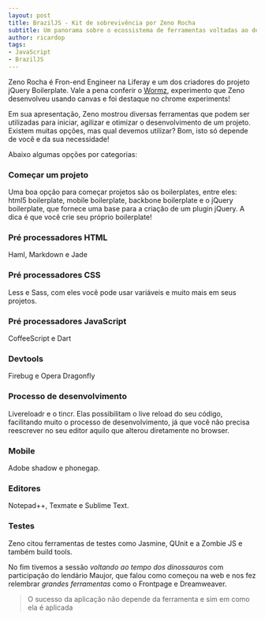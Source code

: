 ```yaml
---
layout: post
title: BrazilJS - Kit de sobrevivência por Zeno Rocha
subtitle: Um panorama sobre o ecossistema de ferramentas voltadas ao desenvolvimento front-end
author: ricardop
tags:
- JavaScript
- BrazilJS
---
```


Zeno Rocha é Fron-end Engineer na Liferay e um dos criadores do projeto jQuery Boilerplate. Vale a pena conferir o [Wormz](http://html5-pro.com/wormz/), experimento que Zeno desenvolveu usando canvas e foi destaque no chrome experiments!

Em sua apresentação, Zeno mostrou diversas ferramentas que podem ser utilizadas para iniciar, agilizar e otimizar o desenvolvimento de um projeto. Existem muitas opções, mas qual devemos utilizar? Bom, isto só depende de você e da sua necessidade!

Abaixo algumas opções por categorias:

### Começar um projeto

Uma boa opção para começar projetos são os boilerplates, entre eles: html5 boilerplate, mobile boilerplate, backbone boilerplate e o jQuery boilerplate, que fornece uma base para a criação de um plugin jQuery. A dica é que você crie seu próprio boilerplate!

### Pré processadores HTML

Haml, Markdown e Jade

### Pré processadores CSS

Less e Sass, com eles você pode usar variáveis e muito mais em seus projetos.

### Pré processadores JavaScript

CoffeeScript e Dart

### Devtools

Firebug e Opera Dragonfly

### Processo de desenvolvimento

Livereloadr e o tincr. Elas possibilitam o live reload do seu código, facilitando muito o processo de desenvolvimento, já que você não precisa reescrever no seu editor aquilo que alterou diretamente no browser.

### Mobile

Adobe shadow e phonegap.

### Editores

Notepad++, Texmate e Sublime Text. 

### Testes

Zeno citou ferramentas de testes como Jasmine, QUnit e a Zombie JS e também build tools.

No fim tivemos a sessão *voltando ao tempo dos dinossauros* com participação do lendário Maujor, que falou como começou na web e nos fez relembrar *grandes ferramentas* como o Frontpage e Dreamweaver.

> O sucesso da aplicação não depende da ferramenta e sim em como ela é aplicada